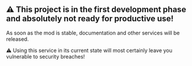 ## ⚠️ This project is in the first development phase and absolutely not ready for productive use!
As soon as the mod is stable, documentation and other services will be released.

⚠️ Using this service in its current state will most certainly leave you vulnerable to security breaches!